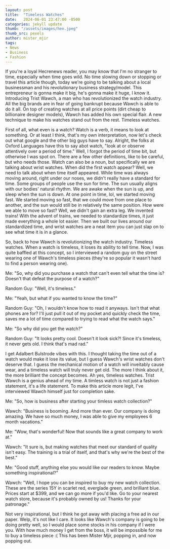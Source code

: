 ```yaml
---
layout: post
title:  "Timeless Watches"
date:   2024-06-01 23:47:00 -0500
categories: jekyll update
thumb: "/assets/images/hen.jpeg"
thumb_src: pexels
author: mister_mjir
tags:
- News
- Business
- Fashion
---
```

If you're a loyal Hecrenews reader, you may know that I'm no stranger to time, especially when time goes wild. No time slowing down or stopping or travel
this article though, today we're going to be talking about a local businessman and his revolutionary business strategy/model. This entrepreneur is
gonna make it big, he's gonna make it huge, I know it. Introducing Trist Wawch, a man who has revolutionized the watch industry. All the big brands are
in fear of going bankrupt because Wawch is able to do it all. On top of creating watches at all price points (dirt cheap to billionaire designer
models), Wawch has added his own special flair. A new technique to make his watches stand out from the rest. Timeless watches.

First of all, what even is a watch? Watch is a verb, it means to look at something. Or at least I think, that's my own interpretation, now let's check
out what google and the other big guys have to say. Alright, the folks at Oxford Languages have this to say abot watch, "look at or observe attentively 
over a period of time." Well, I forgot the period of time bit, but otherwise I was spot on. There are a few other definitions, like to be careful,
but who needs those. Watch can also be a noun, but specifically we are talking about wrist watches. When did the first watch appear? Well, we need to
talk about when time itself appeared. While time was always moving around, right under our noses, we didn't really have a standard for time. Some groups
of people use the sun for time. The sun usually aligns with our bodies' natural rhythm. We are awake when the sun is up, and sleep when the sun is down.
At one point in time, lol, we started moving fast. We started moving so fast, that we could move from one place to another, and the sun would still be in relatively
the same position. How were we able to move so fast? Well, we didn't gain an extra leg. We invented trains! With the advent of trains, we needed to standardize times,
it just made everything a whole lot easier. Then we built our lives around our standardized time, and wrist watches are a neat item you can just slap on to see what
time it is in a glance. 

So, back to how Wawch is revolutionizing the watch industry. Timeless watches. When a watch is timeless, it loses its ability to tell time. Now, I was quite baffled
at this concept, so I interviewed a random guy on the street wearing one of Wawch's timeless pieces (they're so popular it wasn't hard to find a person wearing one).

Me: "So, why did you purchase a watch that can't even tell what the time is? Doesn't that defeat the purpose of a watch?"

Random Guy: "Well, it's timeless."

Me: "Yeah, but what if you wanted to know the time?"

Random Guy: "Oh, I wouldn't know how to read it anyways. Isn't that what phones are for? I'll just pull it out of my pocket and quickly check the time, saves me a lot
of time compared to trying to read what the watch says."

Me: "So why did you get the watch?"

Random Guy: "It looks pretty cool. Doesn't it look sick?! Since it's timeless, it never gets old. I think that's mad rad."

I get Adalbert Bulstrode vibes with this. I thought taking the time out of a watch would make it lose its value, but I guess Wawch's wrist watches don't deserve that.
I guess the mechanical motion of a watch will inveitably cause wear, and a timeless watch will truly never get old. The more I think about it, the more brilliant the
concept becomes. Ah yes, timeless watches. Trist Wawch is a genius ahead of my time. A timless watch is not just a fashion statement, it's a life statement. To make
this article more legit, I've interviewed Wawch himself just for completion sake.

Me: "So, how is business after starting your timless watch collection?"

Wawch: "Business is booming. And more than ever. Our company is doing amazing. We have so much money, I was able to give my employees 6 month vacations."

Me: "Wow, that's wonderful! Now that sounds like a great company to work at."

Wawch: "It sure is, but making watches that meet our standard of quality isn't easy. The training is a trial of itself, and that's why we're the best of the best."

Me: "Good stuff, anything else you would like our readers to know. Maybe something inspirational?"

Wawch: "Well, I hope you can be inspired to buy my new watch collection. These are the series 15Y in scarlet red, everglade green, and brilliant blue. Prices start at
$399, and we can go more if you'd like. Go to your nearest watch store, because it's probably owned by us! Thanks for your patronage."

Not very inspirational, but I think he got away with placing a free ad in our paper. Welp, it's not like I care. It looks like Wawch's company is going to be doing
pretty well, so I would place some stocks in his company if I were you. With how much money I get from the boss, it will be impossible for me to buy a timeless piece :(
This has been Mister Mjir, popping in, and now popping out.
